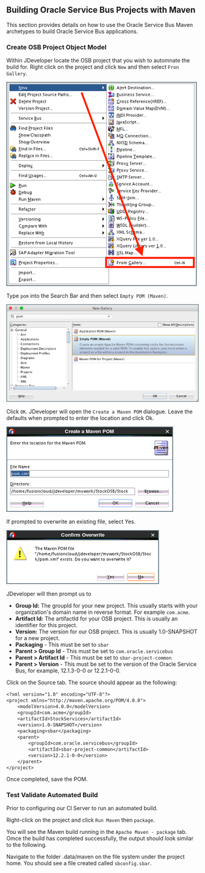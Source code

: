 ## Building Oracle Service Bus Projects with Maven
This section provides details on how to use the Oracle Service Bus Maven archetypes to build Oracle Service Bus applications.

### Create OSB Project Object Model
Within JDeveloper locate the OSB project that you wish to automnate the build for. Right click on the project and click `New` and then select `Fron Gallery`.

![](img/jdevCreatePom.png)

Type `pom` into the Search Bar and then select `Empty POM (Maven)`.

![](img/emptyPom.png)

Click `OK`. JDeveloper will open the `Create a Maven POM` dialogue. Leave the defaults when prompted to enter the location and click Ok.

![](img/createPomForm.png)

If prompted to overwrite an existing file, select Yes.

![](img/overwritePom.png)

JDeveloper will then prompt us to 


* **Group Id:** The groupId for your new project. This usually starts with your organization's domain name in reverse format. For example `com.acme`.
* **Artifact Id:** The artifactId for your OSB project. This is usually an identifier for this project.
* **Version:** The version for our OSB project. This is usually 1.0-SNAPSHOT for a new project.
* **Packaging** - This must be set to `sbar`
* **Parent > Group Id** - This must be set to `com.oracle.servicebus
`
* **Parent > Artifact Id** - This must be set to `sbar-project-common`
* **Parent > Version** - This must be set to the version of the Oracle Service Bus, for example, 12.1.3-0-0 or 12.2.1-0-0.

Click on the Source tab. The source should appear as the following:
```
<?xml version="1.0" encoding="UTF-8"?>
<project xmlns="http://maven.apache.org/POM/4.0.0">
    <modelVersion>4.0.0</modelVersion>
    <groupId>com.acme</groupId>
    <artifactId>StockServices</artifactId>
    <version>1.0-SNAPSHOT</version>
    <packaging>sbar</packaging>
    <parent>
        <groupId>com.oracle.servicebus</groupId>
        <artifactId>sbar-project-common</artifactId>
        <version>12.2.1-0-0</version>
    </parent>
</project>
```

Once completed, save the POM.

### Test Validate Automated Build
Prior to configuring our CI Server to run an automated build.

Right-click on the project and click `Run Maven` then `package`.

You will see the Maven build running in the `Apache Maven - package` tab.
 Omce the build has completed successfully, the output should look similar to the following.

Navigate to the folder .data/maven on the file system under the project home. You should see a file created called `sbconfig.sbar`.